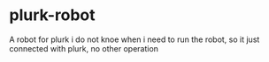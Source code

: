 # plurk-robot
A robot for plurk
i do not knoe when i need to run the robot, so it just connected with plurk, no other operation
